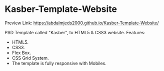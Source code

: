 # Kasber-Template-Website
Preview Link: https://abdalmjeds2000.github.io/Kasber-Template-Website/

PSD Template called "Kasber", to HTML5 & CSS3 website.
Features:
  - HTML5.
  - CSS3.
  - Flex Box.
  - CSS Grid System.
  - The template is fully responsive with Mobiles.
